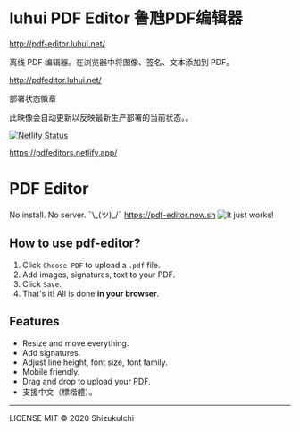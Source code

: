 # luhui PDF Editor 鲁虺PDF编辑器


http://pdf-editor.luhui.net/

离线 PDF 编辑器。在浏览器中将图像、签名、文本添加到 PDF。


http://pdfeditor.luhui.net/

部署状态徽章

此映像会自动更新以反映最新生产部署的当前状态。。


[![Netlify Status](https://api.netlify.com/api/v1/badges/d205464e-bf1a-4efe-b98a-8146d65a7957/deploy-status)](https://app.netlify.com/sites/pdfeditors/deploys)

https://pdfeditors.netlify.app/


# PDF Editor

No install. No server. ¯\\\_(ツ)\_/¯ https://pdf-editor.now.sh
![It just works!](https://i.imgur.com/m3weLXQ.gif)

## How to use pdf-editor?

1. Click `Choose PDF` to upload a `.pdf` file.
2. Add images, signatures, text to your PDF.
3. Click `Save`.
4. That's it! All is done **in your browser**.

## Features

- Resize and move everything.
- Add signatures.
- Adjust line height, font size, font family.
- Mobile friendly.
- Drag and drop to upload your PDF.
- 支援中文（標楷體）。

---

LICENSE MIT © 2020 ShizukuIchi
